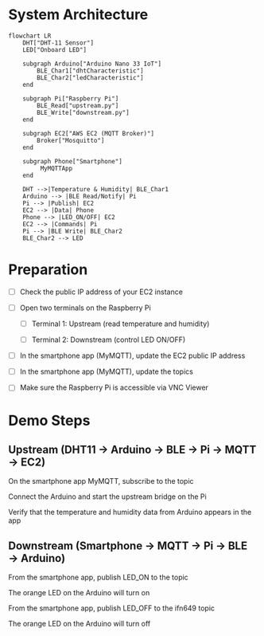 # System Architecture
```mermaid
flowchart LR
    DHT["DHT-11 Sensor"]
    LED["Onboard LED"]

    subgraph Arduino["Arduino Nano 33 IoT"]
		BLE_Char1["dhtCharacteristic"]
        BLE_Char2["ledCharacteristic"]
    end

    subgraph Pi["Raspberry Pi"]
        BLE_Read["upstream.py"]
        BLE_Write["downstream.py"]
    end

    subgraph EC2["AWS EC2 (MQTT Broker)"]
        Broker["Mosquitto"]
    end

	subgraph Phone["Smartphone"]
		 MyMQTTApp
	end

	DHT -->|Temperature & Humidity| BLE_Char1
    Arduino --> |BLE Read/Notify| Pi
    Pi --> |Publish| EC2
    EC2 --> |Data| Phone
    Phone --> |LED_ON/OFF| EC2
    EC2 --> |Commands| Pi
    Pi --> |BLE Write| BLE_Char2
    BLE_Char2 --> LED

```

# Preparation

- [ ] Check the public IP address of your EC2 instance

- [ ] Open two terminals on the Raspberry Pi

    - [ ] Terminal 1: Upstream (read temperature and humidity)

    - [ ] Terminal 2: Downstream (control LED ON/OFF)

- [ ] In the smartphone app (MyMQTT), update the EC2 public IP address

- [ ] In the smartphone app (MyMQTT), update the topics

- [ ] Make sure the Raspberry Pi is accessible via VNC Viewer

# Demo Steps
## Upstream (DHT11 → Arduino → BLE → Pi → MQTT → EC2)

On the smartphone app MyMQTT, subscribe to the topic

Connect the Arduino and start the upstream bridge on the Pi

Verify that the temperature and humidity data from Arduino appears in the app

## Downstream (Smartphone → MQTT → Pi → BLE → Arduino)

From the smartphone app, publish LED_ON to the topic

The orange LED on the Arduino will turn on

From the smartphone app, publish LED_OFF to the ifn649 topic

The orange LED on the Arduino will turn off